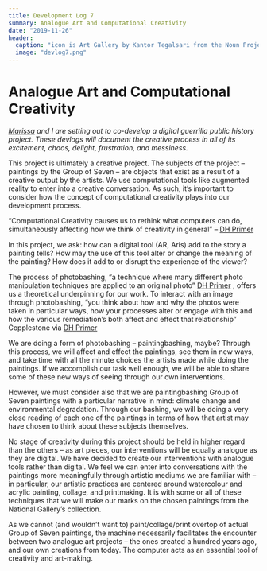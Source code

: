 ```yaml
---
title: Development Log 7
summary: Analogue Art and Computational Creativity 
date: "2019-11-26" 
header:
  caption: "icon is Art Gallery by Kantor Tegalsari from the Noun Project"
  image: "devlog7.png"
--- 
```

# Analogue Art and Computational Creativity 
*[Marissa](https://marissafoley.netlify.com/) and I are setting out to co-develop a digital guerrilla public history project. These devlogs will document the creative process in all of its excitement, chaos, delight, frustration, and messiness.*

This project is ultimately a creative project. The subjects of the project – paintings by the Group of Seven – are objects that exist as a result of a creative output by the artists. 
We use computational tools like augmented reality to enter into a creative conversation. As such, it’s important to consider how the concept of computational creativity plays into our development process.  

“Computational Creativity causes us to rethink what computers can do, simultaneously affecting how we think of creativity in general” – [DH Primer]( https://carletonu.pressbooks.pub/digh5000/chapter/chapter-10-computational-creativity/) 

In this project, we ask: how can a digital tool (AR, Aris) add to the story a painting tells? How may the use of this tool alter or change the meaning of the painting? How does it add to or disrupt the experience of the viewer? 

The process of photobashing, “a technique where many different photo manipulation techniques are applied to an original photo” [DH Primer]( https://carletonu.pressbooks.pub/digh5000/chapter/chapter-10-computational-creativity/) , offers us a theoretical underpinning for our work. To interact with an image through photobashing, “you think about how and why the photos were taken in particular ways, how your processes alter or engage with this and how the various remediation’s both affect and effect that relationship” Copplestone via [DH Primer]( https://carletonu.pressbooks.pub/digh5000/chapter/chapter-10-computational-creativity/)

We are doing a form of photobashing – paintingbashing, maybe?  Through this process, we will affect and effect the paintings, see them in new ways, and take time with all the minute choices the artists made while doing the paintings. If we accomplish our task well enough, we will be able to share some of these new ways of seeing through our own interventions. 

However, we must consider also that we are paintingbashing Group of Seven paintings with a particular narrative in mind: climate change and environmental degradation. Through our bashing, we will be doing a very close reading of each one of the paintings in terms of how that artist may have chosen to think about these subjects themselves. 

No stage of creativity during this project should be held in higher regard than the others – as art pieces, our interventions will be equally analogue as they are digital. We have decided to create our interventions with analogue tools rather than digital. We feel we can enter into conversations with the paintings more meaningfully through artistic mediums we are familiar with – in particular, our artistic practices are centered around watercolour and acrylic painting, collage, and printmaking. It is with some or all of these techniques that we will make our marks on the chosen paintings from the National Gallery’s collection. 

As we cannot (and wouldn’t want to) paint/collage/print overtop of actual Group of Seven paintings, the machine necessarily facilitates the encounter between two analogue art projects – the ones created a hundred years ago, and our own creations from today. The computer acts as an essential tool of creativity and art-making.
